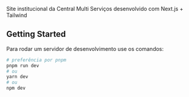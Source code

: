 Site institucional da Central Multi Serviços desenvolvido com Next.js + Tailwind 

## Getting Started

Para rodar um servidor de desenvolvimento use os comandos:

```bash
# preferência por pnpm
pnpm run dev
# ou
yarn dev
# ou
npm dev
```
